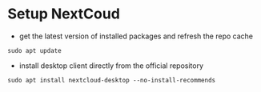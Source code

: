 # Setup NextCoud

* get the latest version of installed packages and refresh the repo cache
```
sudo apt update
```

* install desktop client directly from the official repository
```
sudo apt install nextcloud-desktop --no-install-recommends
```
